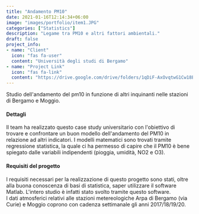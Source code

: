 ```yaml
---
title: "Andamento PM10"
date: 2021-01-16T12:14:34+06:00
image: "images/portfolio/item1.JPG"
categories: ["Statistics"]
description: "Legame tra PM10 e altri fattori ambientali."
draft: false
project_info:
- name: "Client"
  icon: "fas fa-user"
  content: "Università degli studi di Bergamo"
- name: "Project Link"
  icon: "fas fa-link"
  content: "https://drive.google.com/drive/folders/1qDiF-AxOvqtwG1Cw18ErmWak8uLzFZM3?usp=sharing"
---
```


Studio dell'andamento del pm10 in funzione di altri inquinanti nelle stazioni di Bergamo e Moggio.


#### Dettagli

Il team ha realizzato questo case study universitario con l'obiettivo di trovare e confrontare un buon modello dell'andamento
del PM10 in relazione ad altri indicatori. I modelli matematici sono trovati tramite regressione statistica, la quale ci ha permesso di
capire che il PM10 è bene spiegato dalle variabili indipendenti (pioggia, umidità, NO2 e O3).


#### Requisiti del progetto

I requisiti necessari per la realizzazione di questo progetto sono stati, oltre alla buona conoscenza di basi di statistica, saper utilizzare il 
software Matlab. L'intero studio è infatti stato svolto tramite questo software.  
I dati atmosferici relativi alle stazioni metereologiche Arpa di Bergamo (via Curie) e Moggio coprono con cadenza settimanale gli anni 2017/18/19/20.